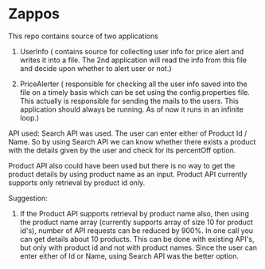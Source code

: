 Zappos
======

This repo contains source of two applications
  1. UserInfo ( contains source for collecting user info for price alert 
  and writes it into a file. The 2nd application will read the info from
  this file and decide upon whether to alert user or not.)
  
  2. PriceAlerter ( responsible for checking all the user info saved into
  the file on a timely basis which can be set using the config.properties
  file. This actually is responsible for sending the mails to the users.
  This application should always be running. As of now it runs in an infinite
  loop.)
  
API used:
Search API was used. The user can enter either of Product Id / Name. So by 
using Search API we can know whether there exists a product with the details
given by the user and check for its percentOff option. 

Product API also could have been used but there is no way to get the product
details by using product name as an input. Product API currently supports only
retrieval by product id only.

Suggestion:
1. If the Product API supports retrieval by product name also, then using the
product name array (currently supports array of size 10 for product id's), number
of API requests can be reduced by 900%. In one call you can get details about
10 products. This can be done with existing API's, but only with product id and
not with product names. Since the user can enter either of Id or Name, using 
Search API was the better option.

  
  

